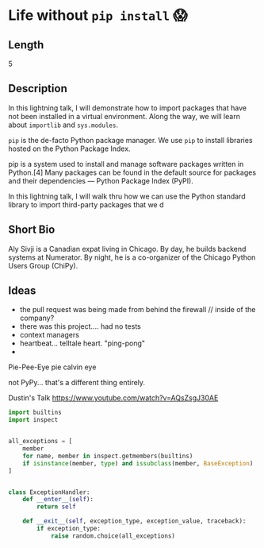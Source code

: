 # Life without `pip install` 😱

## Length

5

## Description

In this lightning talk, I will demonstrate how to import packages that have not been installed in a virtual environment. Along the way, we will learn about `importlib` and `sys.modules`.

`pip` is the de-facto Python package manager. We use `pip` to install libraries hosted on the Python Package Index.

pip is a  system used to install and manage software packages written in Python.[4] Many packages can be found in the default source for packages and their dependencies — Python Package Index (PyPI).

In this lightning talk, I will walk thru how we can use the Python standard library to import third-party packages that we d

## Short Bio

Aly Sivji is a Canadian expat living in Chicago. By day, he builds backend systems at Numerator. By night, he is a co-organizer of the Chicago Python Users Group (ChiPy).

## Ideas

- the pull request was being made from behind the firewall // inside of the company?
- there was this project.... had no tests
- context managers
- heartbeat... telltale heart. "ping-pong"
-

Pie-Pee-Eye
pie calvin eye

not PyPy... that's a different thing entirely.

Dustin's Talk https://www.youtube.com/watch?v=AQsZsgJ30AE

```python
import builtins
import inspect


all_exceptions = [
    member
    for name, member in inspect.getmembers(builtins)
    if isinstance(member, type) and issubclass(member, BaseException)
]


class ExceptionHandler:
    def __enter__(self):
        return self

    def __exit__(self, exception_type, exception_value, traceback):
        if exception_type:
            raise random.choice(all_exceptions)
```
